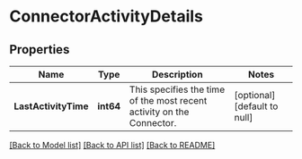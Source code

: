 # ConnectorActivityDetails

## Properties
Name | Type | Description | Notes
------------ | ------------- | ------------- | -------------
**LastActivityTime** | **int64** | This specifies the time of the most recent activity on the Connector. | [optional] [default to null]

[[Back to Model list]](../README.md#documentation-for-models) [[Back to API list]](../README.md#documentation-for-api-endpoints) [[Back to README]](../README.md)

